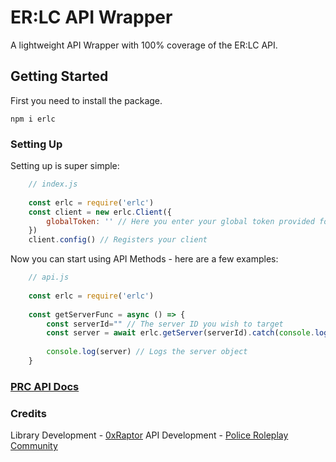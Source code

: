 # ER:LC API Wrapper
A lightweight API Wrapper with 100% coverage of the ER:LC API.


## Getting Started
First you need to install the package.


`npm i erlc`

### Setting Up
Setting up is super simple:
```js
    // index.js
    
    const erlc = require('erlc')
    const client = new erlc.Client({
	    globalToken: '' // Here you enter your global token provided for the API
	})
	client.config() // Registers your client
```
Now you can start using API Methods - here are a few examples:
```js
    // api.js
	
	const erlc = require('erlc')
	
	const getServerFunc = async () => {
		const serverId="" // The server ID you wish to target
		const server = await erlc.getServer(serverId).catch(console.log) // Gets the server, logs any errors
		
		console.log(server) // Logs the server object
	}
```   

### [PRC API Docs](https://apidocs.policeroleplay.community/reference/api-reference)

### Credits
Library Development - [0xRaptor](https://twitter.com/0xRaptorRblx)
API Development - [Police Roleplay Community](https://twitter.com/PRC_Roblox)